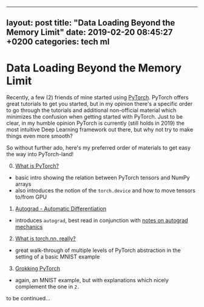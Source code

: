 
---
layout: post
title:  "Data Loading Beyond the Memory Limit"
date:   2019-02-20 08:45:27 +0200
categories: tech ml
---

# Data Loading Beyond the Memory Limit





Recently, a few (2) friends of mine started using [PyTorch](www.pytorch.org). PyTorch offers great tutorials to get you started, but in my opinion there's a specific order to go through the tutorials and additional non-official material which minimizes the confusion when getting started with PyTorch. Just to be clear, in my humble opinion PyTorch is currently (still holds in 2019) the most intuitive Deep Learning framework out there, but why not try to make things even more smooth?

So without further ado, here's my preferred order of materials to get easy the way into PyTorch-land!

0. [What is PyTorch?](https://pytorch.org/tutorials/beginner/blitz/tensor_tutorial.html#sphx-glr-beginner-blitz-tensor-tutorial-py)
  * basic intro showing the relation between PyTorch tensors and NumPy arrays
  * also introduces the notion of the `torch.device` and how to move tensors to/from GPU
1. [Autograd - Automatic Differentiation](https://pytorch.org/tutorials/beginner/blitz/autograd_tutorial.html#sphx-glr-beginner-blitz-autograd-tutorial-py)
  * introduces `autograd`, best read in conjunction with [notes on autograd mechanics](https://pytorch.org/docs/stable/notes/autograd.html)
2. [What is torch.nn, really?](https://pytorch.org/tutorials/beginner/nn_tutorial.html)
  * great walk-through of multiple levels of PyTorch abstraction in the setting of a basic MNIST example
3. [Grokking PyTorch](https://github.com/Kaixhin/grokking-pytorch)
  * again, an MNIST example, but with explanations which nicely complement the one in `2.`

to be continued...
